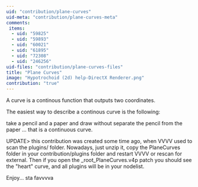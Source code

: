 ```yaml
---
uid: "contribution/plane-curves"
uid-meta: "contribution/plane-curves-meta"
comments: 
 items: 
  - uid: "59825"
  - uid: "59893"
  - uid: "60021"
  - uid: "61895"
  - uid: "72308"
  - uid: "246256"
uid-files: "contribution/plane-curves-files"
title: "Plane Curves"
image: "Hypotrochoid (2d) help-DirectX Renderer.png"
contribution: "true"
---
```


A curve is a continous function that outputs two coordinates.

The easiest way to describe a continous curve is the following:

take a pencil and a paper and draw without separate the pencil from the paper ... that is a continuous curve.

UPDATE> this contribution was created some time ago, when VVVV used to scan the plugins/ folder. Nowadays, just unzip it, copy the PlaneCurves folder in your contribution/plugins folder and restart VVVV or rescan for external. Then if you open the _root_PlaneCurves.v4p patch you should see the "heart" curve, and all plugins will be in your nodelist.

Enjoy... sta favvvva

